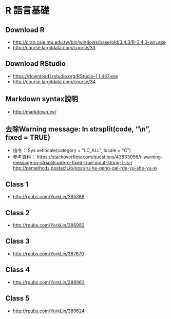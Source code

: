 ﻿# R 語言基礎

## Download R
- http://cran.csie.ntu.edu.tw/bin/windows/base/old/3.4.3/R-3.4.3-win.exe
- http://course.largitdata.com/course/33

## Download RStudio
- https://download1.rstudio.org/RStudio-1.1.447.exe 
- http://course.largitdata.com/course/34

## Markdown syntax說明
- http://markdown.tw/

## 去除Warning message: In strsplit(code, “\n”, fixed = TRUE)
- 指令： Sys.setlocale(category = "LC_ALL", locale = "C")
- 參考資料： 
    https://stackoverflow.com/questions/43833096/r-warning-message-in-strsplitcode-n-fixed-true-input-string-1-is-i
    http://psmethods.postach.io/post/ru-he-geng-gai-rde-yu-she-yu-xi

## Class 1 
- http://rpubs.com/YorkLin/385388 
## Class 2
- http://rpubs.com/YorkLin/386982
## Class 3
- http://rpubs.com/YorkLin/387670
## Class 4
- http://rpubs.com/YorkLin/388963
## Class 5
- http://rpubs.com/YorkLin/389624
